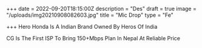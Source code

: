 +++
date = 2022-09-20T18:15:00Z
description = "Des"
draft = true
image = "/uploads/img20210908082603.jpg"
title = "Mic Drop"
type = "Fe"

+++
Hero Honda Is A Indian Brand Owned By Heros Of India 

CG Is The First ISP To Bring 150+Mbps Plan In Nepal At Reliable Price